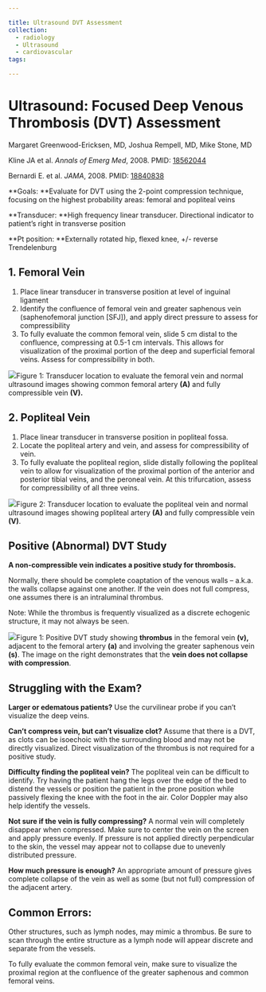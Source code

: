 ```yaml
---

title: Ultrasound DVT Assessment
collection:
  - radiology
  - Ultrasound
  - cardiovascular
tags:

---
```



# Ultrasound: Focused Deep Venous Thrombosis (DVT) Assessment

Margaret Greenwood-Ericksen, MD, Joshua Rempell, MD, Mike Stone, MD

Kline JA et al. *Annals of Emerg Med*, 2008. PMID: [18562044](http://www.ncbi.nlm.nih.gov/pubmed/?term=Kline%2C+J.+A.%2C+O%27Malley%2C+P.+M.%2C+Tayal%2C+V.+S.%2C+et+al.+(2008).+Emergency+clinician-performed+compression+ultrasonography+for+deep+venous+thrombosis+of+the+lower+extremity.+Annals+of+Emergency+Medicine%2C+52(4)%2C+437%E2%80%93445.+doi%3A10.1016%2Fj.annemergmed.2008.05.023)

Bernardi E. et al. *JAMA*, 2008. PMID: [18840838](http://www.ncbi.nlm.nih.gov/pubmed/?term=Bernardi%2C+E.%2C+Camporese%2C+G.%2C+B%C3%BCller%2C+H.+R.%2C+et+al.+(2008).)

**Goals: **Evaluate for DVT using the 2-point compression technique, focusing on the highest probability areas: femoral and popliteal veins

**Transducer: **High frequency linear transducer. Directional indicator to patient’s right in transverse position

**Pt position: **Externally rotated hip, flexed knee, +/- reverse Trendelenburg

## 1. Femoral Vein

1.  Place linear transducer in transverse position at level of inguinal ligament
2.  Identify the confluence of femoral vein and greater saphenous vein (saphenofemoral junction \[SFJ\]), and apply direct pressure to assess for compressibility
3.  To fully evaluate the common femoral vein, slide 5 cm distal to the confluence, compressing at 0.5-1 cm intervals. This allows for visualization of the proximal portion of the deep and superficial femoral veins. Assess for compressibility in both.

![](https://d2p53dh3qxfm0x.cloudfront.net/uploads/img/1jz/1/c/2edec102-cb4b-5906-841e-344bf6d4e3d8/640.png)Figure 1: Transducer location to evaluate the femoral vein and normal ultrasound images showing common femoral artery **(A)** and fully compressible vein **(V).**

## 2. Popliteal Vein

1.  Place linear transducer in transverse position in popliteal fossa.
2.  Locate the popliteal artery and vein, and assess for compressibility of vein.
3.  To fully evaluate the popliteal region, slide distally following the popliteal vein to allow for visualization of the proximal portion of the anterior and posterior tibial veins, and the peroneal vein. At this trifurcation, assess for compressibility of all three veins.

![](https://d2p53dh3qxfm0x.cloudfront.net/uploads/img/1jz/1/c/b0c6ad4a-7671-5fad-bd12-36176152e8f0/640.png)Figure 2: Transducer location to evaluate the popliteal vein and normal ultrasound images showing popliteal artery **(A)** and fully compressible vein **(V)**.

## Positive (Abnormal) DVT Study

**A non-compressible vein indicates a positive study for thrombosis.**

Normally, there should be complete coaptation of the venous walls – a.k.a. the walls collapse against one another. If the vein does not full compress, one assumes there is an intraluminal thrombus.

Note: While the thrombus is frequently visualized as a discrete echogenic structure, it may not always be seen.

![](https://d2p53dh3qxfm0x.cloudfront.net/uploads/img/1jz/1/c/631acfc1-2676-57c2-abef-d020f4d354e8/640.png)Figure 1: Positive DVT study showing **thrombus** in the femoral vein **(v),** adjacent to the femoral artery **(a)** and involving the greater saphenous vein **(s)**. The image on the right demonstrates that the **vein does not collapse with compression**.

## Struggling with the Exam?

**Larger or edematous patients?**
Use the curvilinear probe if you can’t visualize the deep veins.

**Can’t compress vein, but can’t visualize clot?**
Assume that there is a DVT, as clots can be isoechoic with the surrounding blood and may not be directly visualized. Direct visualization of the thrombus is not required for a positive study.

**Difficulty finding the popliteal vein?**
The popliteal vein can be difficult to identify. Try having the patient hang the legs over the edge of the bed to distend the vessels or position the patient in the prone position while passively flexing the knee with the foot in the air. Color Doppler may also help identify the vessels.

**Not sure if the vein is fully compressing?**
A normal vein will completely disappear when compressed. Make sure to center the vein on the screen and apply pressure evenly. If pressure is not applied directly perpendicular to the skin, the vessel may appear not to collapse due to unevenly distributed pressure.

**How much pressure is enough?**
An appropriate amount of pressure gives complete collapse of the vein as well as some (but not full) compression of the adjacent artery.

## Common Errors:

Other structures, such as lymph nodes, may mimic a thrombus. Be sure to scan through the entire structure as a lymph node will appear discrete and separate from the vessels.

To fully evaluate the common femoral vein, make sure to visualize the proximal region at the confluence of the greater saphenous and common femoral veins.
